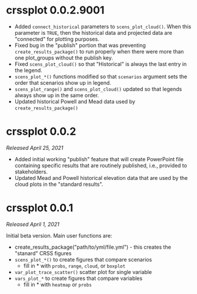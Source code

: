 # crssplot 0.0.2.9001

- Added `connect_historical` parameters to `scens_plot_cloud()`. When this parameter is `TRUE`, then the historical data and projected data are "connected" for plotting purposes. 
- Fixed bug in the "publish" portion that was preventing `create_results_package()` to run properly when there were more than one plot_groups without the publish key. 
- Fixed `scens_plot_cloud()` so that "Historical" is always the last entry in the legend.
- `scens_plot_*()` functions modified so that `scenarios` argument sets the order that scenarios show up in legend.
- `scens_plot_range()` and `scens_plot_cloud()` updated so that legends always show up in the same order.
- Updated historical Powell and Mead data used by `create_results_package()`

# crssplot 0.0.2

*Released April 25, 2021*

- Added initial working "publish" feature that will create PowerPoint file containing specific results that are routinely published, i.e., provided to stakeholders. 
- Updated Mead and Powell historical elevation data that are used by the cloud plots in the "standard results".

# crssplot 0.0.1

*Released April 1, 2021*

Initial beta version. Main user functions are:

- create_results_package("path/to/yml/file.yml") - this creates the "stanard" CRSS figures
- `scens_plot_*()` to create figures that compare scenarios
  - fill in * with `probs`, `range`, `cloud`, or `boxplot`
- `var_plot_trace_scatter()` scatter plot for single variable
- `vars_plot_*` to create figures that compare variables
  - fill in * with `heatmap` or `probs`
  